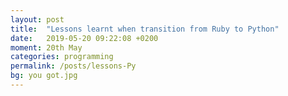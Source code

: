 ```yaml
---
layout: post
title:  "Lessons learnt when transition from Ruby to Python"
date:   2019-05-20 09:22:08 +0200
moment: 20th May
categories: programming
permalink: /posts/lessons-Py
bg: you got.jpg
---
```

